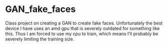 # GAN_fake_faces
Class project on creating a GAN to create fake faces.
Unfortunately the best device I have uses an amd gpu that is severely outdated for something like this.
Thus I am forced to use my cpu to train, which means I'll probably be severely limiting the 
training size.
